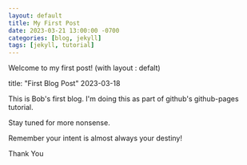 ```yaml
---
layout: default
title: My First Post
date: 2023-03-21 13:00:00 -0700
categories: [blog, jekyll]
tags: [jekyll, tutorial]
---
```

Welcome to my first post!  (with layout : defalt)


title: "First Blog Post"
2023-03-18

This is Bob's first blog.
I'm doing this as part of github's github-pages tutorial.

Stay tuned for more nonsense.

Remember your intent is almost always your destiny!

Thank You



